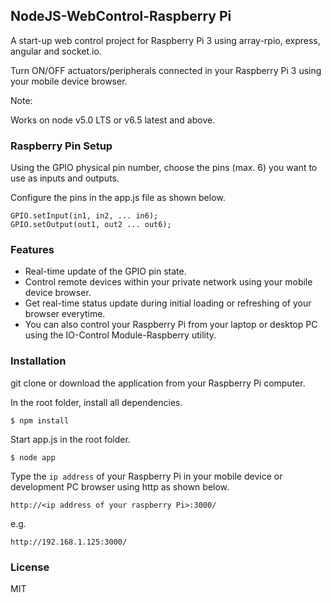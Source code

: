## NodeJS-WebControl-Raspberry Pi

A start-up web control project for Raspberry Pi 3 using array-rpio, express, angular and socket.io.

Turn ON/OFF actuators/peripherals connected in your Raspberry Pi 3 using your mobile device browser.

Note:
 
Works on node v5.0 LTS or v6.5 latest and above.

### Raspberry Pin Setup

Using the GPIO physical pin number, choose the pins (max. 6) you want to use as inputs and outputs.

Configure the pins in the app.js file as shown below. 
~~~~
GPIO.setInput(in1, in2, ... in6);
GPIO.setOutput(out1, out2 ... out6);
~~~~

### Features

- Real-time update of the GPIO pin state.
- Control remote devices within your private network using your mobile device browser.  
- Get real-time status update during initial loading or refreshing of your browser everytime.
- You can also control your Raspberry Pi from your laptop or desktop PC using the IO-Control Module-Raspberry utility. 

### Installation 

git clone or download the application from your Raspberry Pi computer.

In the root folder, install all dependencies.
~~~~
$ npm install
~~~~

Start app.js in the root folder. 
~~~~
$ node app
~~~~

Type the `ip address` of your Raspberry Pi in your mobile device or development PC browser using http as shown below. 
~~~~
http://<ip address of your raspberry Pi>:3000/
~~~~
e.g.
~~~~
http://192.168.1.125:3000/
~~~~

### License

MIT
